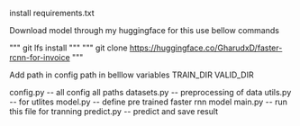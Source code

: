 install requirements.txt

Download model through my huggingface for this use bellow commands

""" git lfs install """
""" git clone https://huggingface.co/GharudxD/faster-rcnn-for-invoice """

Add path in config path in belllow variables
TRAIN_DIR
VALID_DIR

config.py -- all config all paths
datasets.py -- preprocessing of data
utils.py -- for utlites
model.py -- define pre trained faster rnn model
main.py -- run this file for tranning
predict.py -- predict and save result